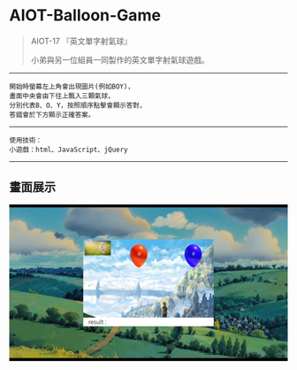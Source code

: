 # AIOT-Balloon-Game


> AIOT-17 『英文單字射氣球』
> 
> 小弟與另一位組員一同製作的英文單字射氣球遊戲。

----------

    開始時螢幕左上角會出現圖片(例如BOY)，
    畫面中央會由下往上飄入三顆氣球，
    分別代表B、O、Y，按照順序點擊會顯示答對，
	答錯會於下方顯示正確答案。

----------

    使用技術：
    小遊戲：html、JavaScript、jQuery

----------

## 畫面展示

![](https://github.com/TzuYaoTW/AIOT-Balloon-Game/blob/main/example-images/%E6%B0%A3%E7%90%83%E7%A4%BA%E6%84%8F%E5%9C%96.png?raw=true)